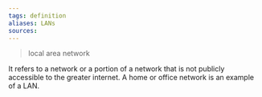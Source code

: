 ```yaml
---
tags: definition
aliases: LANs
sources: 
---
```


> local area network

It refers to a network or a portion of a network that is not publicly accessible to the greater internet. A home or office network is an example of a LAN.